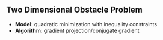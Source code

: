 Two Dimensional Obstacle Problem
--------------------------------------

- **Model**: quadratic minimization with inequality constraints
- **Algorithm**: gradient projection/conjugate gradient
  